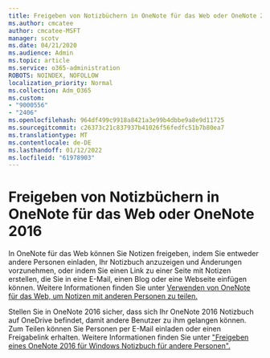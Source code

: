 ```yaml
---
title: Freigeben von Notizbüchern in OneNote für das Web oder OneNote 2016
ms.author: cmcatee
author: cmcatee-MSFT
manager: scotv
ms.date: 04/21/2020
ms.audience: Admin
ms.topic: article
ms.service: o365-administration
ROBOTS: NOINDEX, NOFOLLOW
localization_priority: Normal
ms.collection: Adm_O365
ms.custom:
- "9000556"
- "2406"
ms.openlocfilehash: 964df499c9918a8421a3e99b4dbbe9a8e9d11725
ms.sourcegitcommit: c26373c21c837937b41026f56fedfc51b7b80ea7
ms.translationtype: MT
ms.contentlocale: de-DE
ms.lasthandoff: 01/12/2022
ms.locfileid: "61978903"
---
```

# <a name="share-notebooks-in-onenote-for-the-web-or-onenote-2016"></a>Freigeben von Notizbüchern in OneNote für das Web oder OneNote 2016

In OneNote für das Web können Sie Notizen freigeben, indem Sie entweder andere Personen einladen, Ihr Notizbuch anzuzeigen und Änderungen vorzunehmen, oder indem Sie einen Link zu einer Seite mit Notizen erstellen, die Sie in eine E-Mail, einen Blog oder eine Webseite einfügen können. Weitere Informationen finden Sie unter [Verwenden von OneNote für das Web, um Notizen mit anderen Personen zu teilen.](https://support.office.com/article/D3481FBE-E06C-4883-B7E9-B2EE9F38AED3)

Stellen Sie in OneNote 2016 sicher, dass sich Ihr OneNote 2016 Notizbuch auf OneDrive befindet, damit andere Benutzer zu ihm gelangen können. Zum Teilen können Sie Personen per E-Mail einladen oder einen Freigabelink erhalten. Weitere Informationen finden Sie unter ["Freigeben eines OneNote 2016 für Windows Notizbuch für andere Personen".](https://support.office.com/article/d14b6033-7a95-4536-9216-bb0a5e0f8285)
